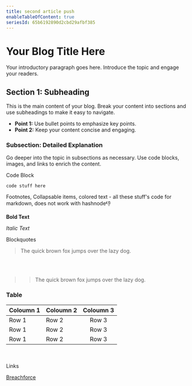 ```yaml
---
title: second article push
enableTableOfContent: true
seriesId: 65b6192890d2cbd29afbf385
---
```


# Your Blog Title Here

Your introductory paragraph goes here. Introduce the topic and engage your readers.


## Section 1: Subheading

This is the main content of your blog. Break your content into sections and use subheadings to make it easy to navigate.

- **Point 1:** Use bullet points to emphasize key points.
- **Point 2:** Keep your content concise and engaging.


### Subsection: Detailed Explanation

Go deeper into the topic in subsections as necessary. Use code blocks, images, and links to enrich the content.

Code Block
```
code stuff here
```


Footnotes, Collapsable items, colored text - all these stuff's code for markdown, does not work with hashnode👎


**Bold Text**

_Italic Text_

Blockquotes
> The quick brown fox jumps over the lazy dog.
<br>
</br>

>> The quick brown fox jumps over the lazy dog.

### Table

Coloumn 1  | Coloumn 2  | Coloumn 3    
----- | :---- | :----: 
Row 1 | Row 2 | Row 3   
Row 1 | Row 2 | Row 3
Row 1 | Row 2 | Row 3  

<br>
</br>
Links

[Breachforce](https://breachforce.net/)
